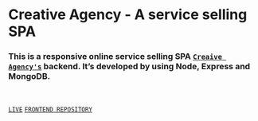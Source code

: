 # Creative Agency - A service selling SPA


### This is a responsive online service selling SPA [`Creaive Agency's`](https://creative-agency-20.web.app/) backend. It’s developed by using Node, Express and MongoDB.

<br />

[`LIVE`](https://creative-agency-20.web.app/)
[`FRONTEND REPOSITORY`](https://github.com/readwanmd/CreativeAgency-Client)